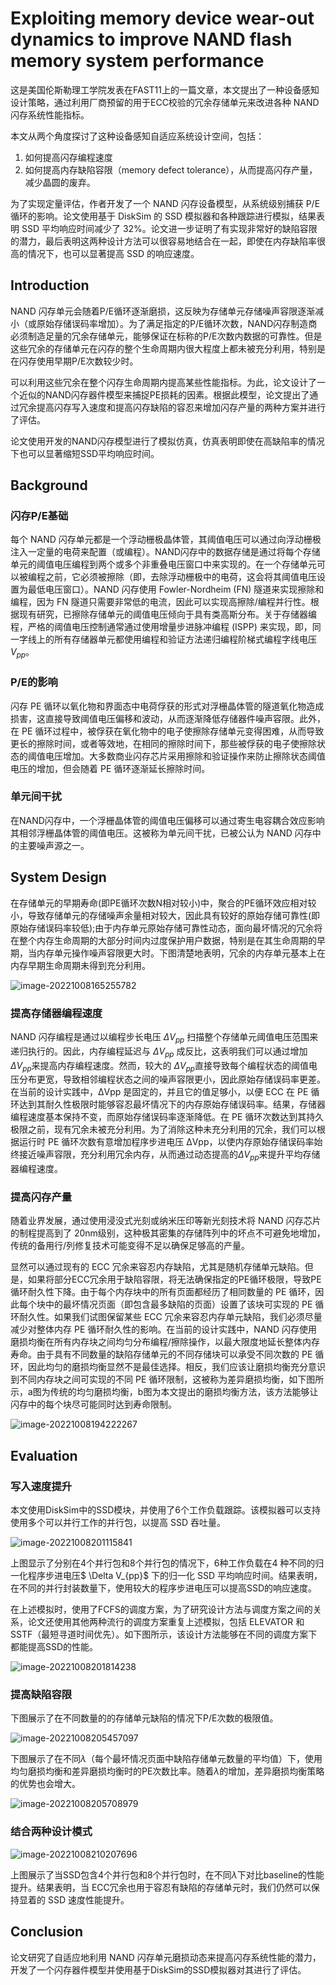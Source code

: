 # Exploiting memory device wear-out dynamics to improve NAND flash memory system performance

这是美国伦斯勒理工学院发表在FAST11上的一篇文章，本文提出了一种设备感知设计策略，通过利用厂商预留的用于ECC校验的冗余存储单元来改进各种 NAND 闪存系统性能指标。

本文从两个角度探讨了这种设备感知自适应系统设计空间，包括：

1. 如何提高闪存编程速度
2. 如何提高内存缺陷容限（memory defect tolerance），从而提高闪存产量，减少晶圆的废弃。

为了实现定量评估，作者开发了一个 NAND 闪存设备模型，从系统级别捕获 P/E 循环的影响。论文使用基于 DiskSim 的 SSD 模拟器和各种跟踪进行模拟，结果表明 SSD 平均响应时间减少了 32%。论文进一步证明了有实现非常好的缺陷容限的潜力，最后表明这两种设计方法可以很容易地结合在一起，即使在内存缺陷率很高的情况下，也可以显著提高 SSD 的响应速度。

## Introduction

NAND 闪存单元会随着P/E循环逐渐磨损，这反映为存储单元存储噪声容限逐渐减小（或原始存储误码率增加）。为了满足指定的P/E循环次数，NAND闪存制造商必须制造足量的冗余存储单元，能够保证在标称的P/E次数内数据的可靠性。但是这些冗余的存储单元在闪存的整个生命周期内很大程度上都未被充分利用，特别是在闪存使用早期P/E次数较少时。

可以利用这些冗余在整个闪存生命周期内提高某些性能指标。为此，论文设计了一个近似的NAND闪存器件模型来捕捉PE损耗的因素。根据此模型，论文提出了通过冗余提高闪存写入速度和提高闪存缺陷的容忍来增加闪存产量的两种方案并进行了评估。

论文使用开发的NAND闪存模型进行了模拟仿真，仿真表明即使在高缺陷率的情况下也可以显著缩短SSD平均响应时间。

## Background

### 闪存P/E基础

每个 NAND 闪存单元都是一个浮动栅极晶体管，其阈值电压可以通过向浮动栅极注入一定量的电荷来配置（或编程）。NAND闪存中的数据存储是通过将每个存储单元的阈值电压编程到两个或多个非重叠电压窗口中来实现的。在一个存储单元可以被编程之前，它必须被擦除（即，去除浮动栅极中的电荷，这会将其阈值电压设置为最低电压窗口）。NAND 闪存使用 Fowler-Nordheim (FN) 隧道来实现擦除和编程，因为 FN 隧道只需要非常低的电流，因此可以实现高擦除/编程并行性。根据现有研究，已擦除存储单元的阈值电压倾向于具有类高斯分布。关于存储器编程，严格的阈值电压控制通常通过使用增量步进脉冲编程 (ISPP)  来实现，即，同一字线上的所有存储器单元都使用编程和验证方法递归编程阶梯式编程字线电压$V_{pp}$。

### P/E的影响

闪存 PE 循环以氧化物和界面态中电荷俘获的形式对浮栅晶体管的隧道氧化物造成损害，这直接导致阈值电压偏移和波动，从而逐渐降低存储器件噪声容限。此外，在 PE 循环过程中，被俘获在氧化物中的电子使擦除存储单元变得困难，从而导致更长的擦除时间，或者等效地，在相同的擦除时间下，那些被俘获的电子使擦除状态的阈值电压增加。大多数商业闪存芯片采用擦除和验证操作来防止擦除状态阈值电压的增加，但会随着 PE 循环逐渐延长擦除时间。

### 单元间干扰

在NAND闪存中，一个浮栅晶体管的阈值电压偏移可以通过寄生电容耦合效应影响其相邻浮栅晶体管的阈值电压。这被称为单元间干扰，已被公认为 NAND 闪存中的主要噪声源之一。

## System Design

在存储单元的早期寿命(即PE循环次数N相对较小)中，聚合的PE循环效应相对较小，导致存储单元的存储噪声余量相对较大，因此具有较好的原始存储可靠性(即原始存储误码率较低);由于内存单元原始存储可靠性动态，面向最坏情况的冗余将在整个内存生命周期的大部分时间内过度保护用户数据，特别是在其生命周期的早期，当内存单元操作噪声容限更大时。下图清楚地表明，冗余的内存单元基本上在内存早期生命周期未得到充分利用。

![image-20221008165255782](assets/image-20221008165255782.png)

### 提高存储器编程速度

NAND 闪存编程是通过以编程步长电压 $\Delta V_{pp}$ 扫描整个存储单元阈值电压范围来递归执行的。因此，内存编程延迟与 $\Delta V_{pp}$ 成反比，这表明我们可以通过增加 $\Delta V_{pp}$来提高内存编程速度。然而，较大的 $\Delta V_{pp}$直接导致每个编程状态的阈值电压分布更宽，导致相邻编程状态之间的噪声容限更小，因此原始存储误码率更差。在当前的设计实践中，ΔVpp 是固定的，并且它的值足够小，以便 ECC 在 PE 循环达到其耐久性极限时能够容忍最坏情况下的内存原始存储误码率。结果，存储器编程速度基本保持不变，而原始存储误码率逐渐降低。在 PE 循环次数达到其持久极限之前，现有冗余未被充分利用。为了消除这种未充分利用的冗余，我们可以根据运行时 PE 循环次数有意增加程序步进电压 ΔVpp，以使内存原始存储误码率始终接近噪声容限，充分利用冗余内存，从而通过动态提高的$\Delta V_{pp}$来提升平均存储器编程速度。

### 提高闪存产量

随着业界发展，通过使用浸没式光刻或纳米压印等新光刻技术将 NAND 闪存芯片的制程提高到了 20nm级别，这种极其密集的存储阵列中的坏点不可避免地增加，传统的备用行/列修复技术可能变得不足以确保足够高的产量。

显然可以通过现有的 ECC 冗余来容忍内存缺陷，尤其是随机存储单元缺陷。但是，如果将部分ECC冗余用于缺陷容限，将无法确保指定的PE循环极限，导致PE循环耐久性下降。由于每个内存块中的所有页面都经历了相同数量的 PE 循环，因此每个块中的最坏情况页面（即包含最多缺陷的页面）设置了该块可实现的 PE 循环耐久性。如果我们试图保留某些 ECC 冗余来容忍内存单元缺陷，我们必须尽量减少对整体内存 PE 循环耐久性的影响。在当前的设计实践中，NAND 闪存使用磨损均衡在所有内存块之间均匀分布编程/擦除操作，以最大限度地延长整体内存寿命。由于具有不同数量的缺陷存储单元的不同存储块可以承受不同次数的 PE 循环，因此均匀的磨损均衡显然不是最佳选择。相反，我们应该让磨损均衡充分意识到不同内存块之间可实现的不同 PE 循环限制，这被称为差异磨损均衡，如下图所示，a图为传统的均匀磨损均衡，b图为本文提出的磨损均衡方法，该方法能够让闪存中的每个块尽可能同时达到寿命限制。

![image-20221008194222267](assets/image-20221008194222267.png)

## Evaluation

### 写入速度提升

本文使用DiskSim中的SSD模块，并使用了6个工作负载跟踪。该模拟器可以支持使用多个可以并行工作的并行包，以提高 SSD 吞吐量。

![image-20221008201115841](assets/image-20221008201115841.png)

上图显示了分别在4个并行包和8个并行包的情况下，6种工作负载在4 种不同的归一化程序步进电压$ \Delta V_{pp}$ 下的归一化 SSD 平均响应时间。结果表明，在不同的并行封装数量下，使用较大的程序步进电压可以提高SSD的响应速度。

在上述模拟时，使用了FCFS的调度方案，为了研究设计方法与调度方案之间的关系，论文还使用其他两种流行的调度方案重复上述模拟，包括 ELEVATOR 和 SSTF（最短寻道时间优先）。如下图所示，该设计方法能够在不同的调度方案下都能提高SSD的性能。

![image-20221008201814238](assets/image-20221008201814238.png)



### 提高缺陷容限

下图展示了在不同数量的的存储单元缺陷的情况下P/E次数的极限值。

![image-20221008205457097](assets/image-20221008205457097.png)

下图展示了在不同$\lambda$（每个最坏情况页面中缺陷存储单元数量的平均值）下，使用均匀磨损均衡和差异磨损均衡时的PE次数比率。随着$\lambda$的增加，差异磨损均衡策略的优势也会增大。

![image-20221008205708979](assets/image-20221008205708979.png)

### 结合两种设计模式

![image-20221008210207696](assets/image-20221008210207696.png)

上图展示了当SSD包含4个并行包和8个并行包时，在不同$\lambda$下对比baseline的性能提升。结果表明，当 ECC冗余也用于容忍有缺陷的存储单元时，我们仍然可以保持显着的 SSD 速度性能提升。

## Conclusion

论文研究了自适应地利用 NAND 闪存单元磨损动态来提高闪存系统性能的潜力，开发了一个闪存器件模型并使用基于DiskSim的SSD模拟器对其进行了评估。

